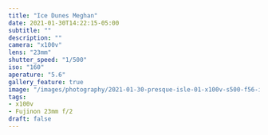 ```yaml
---
title: "Ice Dunes Meghan"
date: 2021-01-30T14:22:15-05:00
subtitle: ""
description: ""
camera: "x100v"
lens: "23mm"
shutter_speed: "1/500"
iso: "160"
aperature: "5.6"
gallery_feature: true
image: "/images/photography/2021-01-30-presque-isle-01-x100v-s500-f56-i160.jpg"
tags:
- x100v
- Fujinon 23mm f/2
draft: false
---
```

